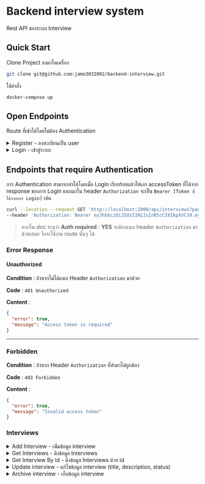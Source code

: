 # Backend interview system

Rest API ของระบบ Interview

## Quick Start

Clone Project ลงมาในเครื่อง

```sh
git clone git@github.com:jame3032002/backend-interview.git
```

ใช้คำสั่ง

```sh
docker-compose up
```

## Open Endpoints

Route ที่เข้าได้โดยไม่ต้อง Authentication

<details>
  <summary>Register - ลงทะเบียนเป็น user</summary>

## Register

สำหรับลงทะเบียนเป็น user เพื่อใช้งานระบบ

**URL** : `/api/users`

**Method** : `POST`

**Auth required** : NO

**Data constraints**

```json
{
  "name": "ข้อมูลเป็น String",
  "email": "ต้องถูก Format ของ email address",
  "password": "ต้องมากกว่า 8 ตัวอักษรและประกอบไปด้วย ตัวเล็ก ตัวใหญ่ ตัวเลข และอักขระพิเศษ"
}
```

**Data example**

```json
{
  "name": "วันเดอร์วูแมน",
  "email": "user4@robinhood.co.th",
  "password": "Password1!"
}
```

## Success Response

**Code** : `201 Created`

**Content** :

```json
{
  "success": true,
  "user": {
    "email": "user4@robinhood.co.th",
    "name": "วันเดอร์วูแมน",
    "_id": "65d07b072bb274bc40edc356",
    "createdAt": "2024-02-17T09:23:19.874Z",
    "updatedAt": "2024-02-17T09:23:19.874Z",
    "__v": 0
  }
}
```

## Error Response

### Invalid parameters

**Condition** : ถ้าไม่ได้ส่ง `name` หรือ `email` หรือ `password` ไป

**Code** : `400 BAD REQUEST`

**Content** :

```json
{
  "error": true,
  "message": "Invalid parameters"
}
```

<hr />

### Invalid email format

**Condition** : ถ้า `email` ผิด format

**Code** : `400 BAD REQUEST`

**Content** :

```json
{
  "error": true,
  "message": "Invalid email format"
}
```

<hr />

### Invalid password format

**Condition** : ถ้า `password` ไม่ได้ประกอบไปด้วย ตัวอักษรเล็ก ตัวอักษรใหญ่ ตัวเลข และอักขระพิเศษ หรือน้อยกว่า 8 ตัวอักษร

**Code** : `400 BAD REQUEST`

**Content** :

```json
{
  "error": true,
  "message": "Password must contain uppercase, lowercase, integer, special character and more than 8 characters"
}
```

<hr />

### Email already exists

**Condition** : ถ้า `email` ที่ส่งมามีอยู่แล้วในระบบ

**Code** : `400 BAD REQUEST`

**Content** :

```json
{
  "error": true,
  "message": "This email has already exists"
}
```

</details>

<details>
  <summary>Login - เข้าสู่ระบบ</summary>

## Login

สำหรับ Login ใช้งานระบบ

**URL** : `/api/users/login`

**Method** : `POST`

**Auth required** : NO

**Data constraints**

```json
{
  "email": "ต้องถูก Format ของ email address",
  "password": "เป็น String"
}
```

**Data example**

```json
{
  "email": "user4@robinhood.co.th",
  "password": "Password1!"
}
```

## Success Response

**Code** : `200 OK`

**Content** :

```json
{
  "success": true,
  "user": {
    "_id": "65d07b072bb274bc40edc356",
    "email": "user4@robinhood.co.th",
    "name": "วันเดอร์วูแมน",
    "createdAt": "2024-02-17T09:23:19.874Z",
    "updatedAt": "2024-02-17T09:23:19.874Z",
    "__v": 0
  },
  "accessToken": "eyJhbGciOiJIUzI1NiIsInR5cCI6IkpXVCJ9.eyJ1c2VySWQiOiI2NWQwN2IwNzJiYjI3NGJjNDBlZGMzNTYiLCJlbWFpbCI6InVzZXI0QHJvYmluaG9vZC5jby50aCIsIm5hbWUiOiLguKfguLHguJnguYDguJTguK3guKPguYzguKfguLnguYHguKHguJkiLCJyb2xlIjoidXNlciIsImlhdCI6MTcwODE2MzUxOCwiZXhwIjoxNzM5Njk5NTE4fQ.Rsj6OUIMLBsABlG2k4fZ-PHyNvg6A6HoT4pxaagq-2U"
}
```

## Error Response

### Invalid parameters

**Condition** : ถ้าไม่ได้ส่ง `email` หรือ `password` ไป

**Code** : `400 BAD REQUEST`

**Content** :

```json
{
  "error": true,
  "message": "Invalid parameters"
}
```

<hr />

### Invalid parameters

**Condition** : ถ้าไม่ได้ส่ง `email` หรือ `password` ไป

**Code** : `400 BAD REQUEST`

**Content** :

```json
{
  "error": true,
  "message": "Invalid parameters"
}
```

<hr />

### Invalid email or password

**Condition** : ถ้าหาก `email` หรือ `password` ไม่ถูกต้อง

**Code** : `401 Unauthorized`

**Content** :

```json
{
  "success": false,
  "message": "Invalid email or password"
}
```

</details>

## Endpoints that require Authentication

การ Authentication สามารถทำได้โดยเมื่อ Login เรียบร้อยแล้วให้เอา accessToken ที่ได้จาก response ของการ Login แนบมาใน header `Authorization` จะเป็น `Bearer [Token ที่ได้จากการ Login]` เช่น

```sh
curl --location --request GET 'http://localhost:2000/api/interviews?page=1&limit=3' \
--header 'Authorization: Bearer eyJhbGciOiJIUzI1NiIsInR5cCI6IkpXVCJ9.eyJ1c2VySWQiOiI2NWNmYTE4NmQwMGRjZDEzYjMxMWZjNGEiLCJlbWFpbCI6InVzZXIyQHJvYmluaG9vZC5jby50aCIsIm5hbWUiOiLguYHguJrguJfguYHguKHguJkiLCJyb2xlIjoidXNlciIsImlhdCI6MTcwODE1Njc3MiwiZXhwIjoxNzA4MTU3NjcyfQ.pwwwt7GwnY1BI70xLqzcqSEoscbDxszdXvIrCjy-WiE'
```

> หากใน doc ระบุว่า **Auth required** : **YES** จะต้องแนบ header `Authorization` มาด้วยเสมอ จึงจะใช้งาน route นั้นๆ ได้

### Error Response

#### Unauthorized

**Condition** : ถ้าหากไม่ได้แนบ Header `Authorization` มาด้วย

**Code** : `401 Unauthorized`

**Content** :

```json
{
  "error": true,
  "message": "Access token is required"
}
```

<hr />

### Forbidden

**Condition** : ถ้าหาก Header `Authorization` ที่ส่งมาไม่ถูกต้อง

**Code** : `403 Forbidden`

**Content** :

```json
{
  "error": true,
  "message": "Invalid access token"
}
```

### Interviews

<details>
  <summary>Add Interview - เพิ่มข้อมูล interview</summary>

## Add Interview

เป็น Route เพิ่มข้อมูล interview

**URL** : `/api/interviews`

**Method** : `POST`

**Auth required** : YES

**Data constraints**

```json
{
  "title": "ข้อมูลเป็น String",
  "description": "ข้อมูลเป็น String",
  "status": "ข้อมูลเป็น String เป็นได้แค่ 'To Do', 'In Progress', 'Done'"
}
```

> `status` ถ้าหาก status ไม่ได้ส่งไป ค่าเริ่มต้นจะเป็น `To Do`

**Data example**

```json
{
  "title": "นัดสัมภาษณ์งาน 1",
  "description": "Lorem ipsum dolor sit amet, consectetur adipiscing elit, sed do eiusmod tempor incididunt ut labore et dolore magna aliqua. In vitae turpis massa sed elementum tempus egestas sed sed. Pulvinar neque laoreet suspendisse interdum consectetur libero. Ut lectus arcu bibendum at varius vel. Feugiat in ante metus dictum at tempor commodo ullamcorpera. Lacinia at quis risus sed. Adipiscing bibendum est ultricies integer quis auctor elit sed vulputate. Nulla aliquet enim tortor at auctor urna nunc.",
  "status": "To Do"
}
```

# Success Response

**Code** : `201 Created`

**Content** :

```json
{
  "success": true,
  "interview": {
    "title": "นัดสัมภาษณ์งาน 1",
    "description": "Lorem ipsum dolor sit amet, consectetur adipiscing elit, sed do eiusmod tempor incididunt ut labore et dolore magna aliqua. In vitae turpis massa sed elementum tempus egestas sed sed. Pulvinar neque laoreet suspendisse interdum consectetur libero. Ut lectus arcu bibendum at varius vel. Feugiat in ante metus dictum at tempor commodo ullamcorpera. Lacinia at quis risus sed. Adipiscing bibendum est ultricies integer quis auctor elit sed vulputate. Nulla aliquet enim tortor at auctor urna nunc.",
    "status": "To Do",
    "createdBy": "65d07b072bb274bc40edc356",
    "isArchive": false,
    "_id": "65d0ea2a8991001385d7e63e",
    "edited": [],
    "createdAt": "2024-02-17T17:17:30.832Z",
    "updatedAt": "2024-02-17T17:17:30.832Z",
    "__v": 0,
    "name": "วันเดอร์วูแมน"
  }
}
```

## Error Response

### Invalid title or description

**Condition** : ถ้าไม่ได้ส่ง `title` หรือ `description` ไป

**Code** : `400 BAD REQUEST`

**Content** :

```json
{
  "error": true,
  "message": "Invalid title or description"
}
```

### Invalid status

**Condition** : ถ้าหากส่ง `status` เป็นค่าที่ไม่ใช่ `To Do`, `In Progress`, `Done`

**Code** : `400 BAD REQUEST`

**Content** :

```json
{
  "error": true,
  "message": "Invalid status"
}
```

</details>

<details>
  <summary>Get Interviews - ดึงข้อมูล Interviews</summary>

## Get Interviews

เป็น Route สำหรับดึงข้อมูลมาทำ List ของ Card ที่แสดงข้อมูล Interview ดังรูปด้านล่าง

![UX/UI List ของ Card ที่แสดงข้อมูล Interview](https://github.com/jame3032002/backend-interview/assets/8217160/860d2a00-634c-4bf7-9dd1-b5b5219d1f14)

**URL** : `/api/interviews`

**Method** : `GET`

> สามารถระบุ query เพิ่มเติมได้ 2 ค่าคือ `limit` และ `page`
>
> - page จะมีค่า default เป็น 1
> - limit จะมีค่า default เป็น 5

**Auth required** : YES

## Success Response

**Code** : `200 OK`

**Content** :

```json
{
  "success": true,
  "interviews": [
    {
      "_id": "65d061949166d015d47dee80",
      "title": "นัดสัมภาษณ์งาน 1",
      "description": "Lorem ipsum dolor sit amet, consectetur adipiscing elit, sed do eiusmod tempor incididunt ut labore et dolore magna aliqua. In vitae turpis massa sed elementum tempus egestas sed sed. Pulvinar neque laoreet suspendisse interdum consectetur libero. Ut lectus arcu bibendum at varius vel. Feugiat in ante metus dictum at tempor commodo ullamcorpera. Lacinia at quis risus sed. Adipiscing bibendum est ultricies integer quis auctor elit sed vulputate. Nulla aliquet enim tortor at auctor urna nunc.",
      "status": "To Do",
      "createdBy": "65cfa17ad00dcd13b311fc47",
      "isArchive": false,
      "createdAt": "2023-01-01T03:00:00.696Z",
      "updatedAt": "2023-01-01T04:00:00.696Z",
      "name": "โรบินฮู้ด"
    },
    {
      "_id": "65d061979166d015d47dee82",
      "title": "นัดสัมภาษณ์งาน 2",
      "description": "Lorem ipsum dolor sit amet, consectetur adipiscing elit, sed do eiusmod tempor incididunt ut labore et dolore magna aliqua. In vitae turpis massa sed elementum tempus egestas sed sed. Pulvinar neque laoreet suspendisse interdum consectetur libero. Ut lectus arcu bibendum at varius vel. Feugiat in ante metus dictum at tempor commodo ullamcorpera. Lacinia at quis risus sed. Adipiscing bibendum est ultricies integer quis auctor elit sed vulputate. Nulla aliquet enim tortor at auctor urna nunc.",
      "status": "To Do",
      "createdBy": "65cfa17ad00dcd13b311fc47",
      "isArchive": false,
      "createdAt": "2023-01-01T08:00:00.816Z",
      "updatedAt": "2023-01-01T08:00:00.816Z",
      "name": "โรบินฮู้ด"
    },
    {
      "_id": "65d0619b9166d015d47dee84",
      "title": "นัดสัมภาษณ์งาน 3",
      "description": "Lorem ipsum dolor sit amet, consectetur adipiscing elit, sed do eiusmod tempor incididunt ut labore et dolore magna aliqua. In vitae turpis massa sed elementum tempus egestas sed sed. Pulvinar neque laoreet suspendisse interdum consectetur libero. Ut lectus arcu bibendum at varius vel. Feugiat in ante metus dictum at tempor commodo ullamcorpera. Lacinia at quis risus sed. Adipiscing bibendum est ultricies integer quis auctor elit sed vulputate. Nulla aliquet enim tortor at auctor urna nunc.",
      "status": "To Do",
      "createdBy": "65cfa17ad00dcd13b311fc47",
      "isArchive": false,
      "createdAt": "2023-01-02T03:00:00.553Z",
      "updatedAt": "2023-01-02T03:00:00.553Z",
      "name": "โรบินฮู้ด"
    },
    {
      "_id": "65d064b99166d015d47dee93",
      "title": "นัดสัมภาษณ์งาน 4",
      "description": "Lorem ipsum dolor sit amet, consectetur adipiscing elit, sed do eiusmod tempor incididunt ut labore et dolore magna aliqua. In vitae turpis massa sed elementum tempus egestas sed sed. Pulvinar neque laoreet suspendisse interdum consectetur libero. Ut lectus arcu bibendum at varius vel. Feugiat in ante metus dictum at tempor commodo ullamcorpera. Lacinia at quis risus sed. Adipiscing bibendum est ultricies integer quis auctor elit sed vulputate. Nulla aliquet enim tortor at auctor urna nunc.",
      "status": "To Do",
      "createdBy": "65cfa19ad00dcd13b311fc4d",
      "isArchive": false,
      "createdAt": "2023-01-03T07:48:09.519Z",
      "updatedAt": "2023-01-03T07:48:09.519Z",
      "name": "แคทวูแมน"
    },
    {
      "_id": "65d064bc9166d015d47dee95",
      "title": "นัดสัมภาษณ์งาน 5",
      "description": "Lorem ipsum dolor sit amet, consectetur adipiscing elit, sed do eiusmod tempor incididunt ut labore et dolore magna aliqua. In vitae turpis massa sed elementum tempus egestas sed sed. Pulvinar neque laoreet suspendisse interdum consectetur libero. Ut lectus arcu bibendum at varius vel. Feugiat in ante metus dictum at tempor commodo ullamcorpera. Lacinia at quis risus sed. Adipiscing bibendum est ultricies integer quis auctor elit sed vulputate. Nulla aliquet enim tortor at auctor urna nunc.",
      "status": "To Do",
      "createdBy": "65cfa19ad00dcd13b311fc4d",
      "isArchive": false,
      "createdAt": "2023-02-17T13:00:12.789Z",
      "updatedAt": "2023-02-17T13:00:12.789Z",
      "name": "แคทวูแมน"
    }
  ],
  "info": {
    "totalResults": 8,
    "isNextPage": true,
    "currentPage": 1,
    "limit": 5
  }
}
```

> จากรูป UX/UI ก่อนหน้า ถ้าหากกดปุ่ม `See more` ให้เรียก API route เดิมนี้โดยจะต้องระบุ page ส่งมาด้วย เพื่อโหลด List ของ Interviews เพิ่มเติม เช่น http://localhost:2000/api/interviews?page=2

</details>

<details>
  <summary>Get Interview By Id - ดึงข้อมูล Interviews ด้วย id</summary>

## Get Interview By Id

เป็น Route สำหรับดึงข้อมูล Interview ด้วย Id ใช้สำหรับดึงข้อมูลเพื่อดูข้อมูล Interview หรือดึงข้อมูลเพื่อจะแก้ไขข้อมูลของ Interview ใช้กับ UX/UI ในส่วนการคลิกที่ Card เพื่อดู detail ดังรูปด้านล่างนี้

![UX/UI เมื่อกดที่ Card เพื่อดู detail](https://github.com/jame3032002/backend-interview/assets/8217160/571cc064-9d04-41f7-96cf-d68ea166128d)

**URL** : `/api/interviews/:interviewId`

**Method** : `GET`

> สามารถระบุ query เพิ่มเติมได้ คือ `include=comments`
> ถ้าหากระบุจะมี comments แสดงขึ้นมาด้วย

**Auth required** : YES

## Success Response (?include=comments)

**Code** : `200 OK`

**Content** :

```json
{
  "success": true,
  "interview": {
    "_id": "65d061949166d015d47dee80",
    "title": "นัดสัมภาษณ์งาน 1",
    "description": "Lorem ipsum dolor sit amet, consectetur adipiscing elit, sed do eiusmod tempor incididunt ut labore et dolore magna aliqua. In vitae turpis massa sed elementum tempus egestas sed sed. Pulvinar neque laoreet suspendisse interdum consectetur libero. Ut lectus arcu bibendum at varius vel. Feugiat in ante metus dictum at tempor commodo ullamcorpera. Lacinia at quis risus sed. Adipiscing bibendum est ultricies integer quis auctor elit sed vulputate. Nulla aliquet enim tortor at auctor urna nunc.",
    "status": "To Do",
    "createdBy": "65cfa17ad00dcd13b311fc47",
    "isArchive": false,
    "edited": [
      {
        "title": "นัดสัมภาษณ์งาน 1-1",
        "description": "1-1-Lorem ipsum dolor sit amet, consectetur adipiscing elit, sed do eiusmod tempor incididunt ut labore et dolore magna aliqua. In vitae turpis massa sed elementum tempus egestas sed sed. Pulvinar neque laoreet suspendisse interdum consectetur libero. Ut lectus arcu bibendum at varius vel. Feugiat in ante metus dictum at tempor commodo ullamcorpera. Lacinia at quis risus sed. Adipiscing bibendum est ultricies integer quis auctor elit sed vulputate. Nulla aliquet enim tortor at auctor urna nunc.",
        "status": "To Do",
        "createdAt": "2023-01-01T03:10:00.696Z",
        "_id": "65d067709e8c3fb440e39d2c"
      },
      {
        "title": "นัดสัมภาษณ์งาน 1-2",
        "description": "1-2-Lorem ipsum dolor sit amet, consectetur adipiscing elit, sed do eiusmod tempor incididunt ut labore et dolore magna aliqua. In vitae turpis massa sed elementum tempus egestas sed sed. Pulvinar neque laoreet suspendisse interdum consectetur libero. Ut lectus arcu bibendum at varius vel. Feugiat in ante metus dictum at tempor commodo ullamcorper a. Lacinia at quis risus sed. Adipiscing bibendum est ultricies integer quis auctor elit sed vulputate. Nulla aliquet enim tortor at auctor urna nunc.",
        "status": "Done",
        "createdAt": "2023-01-01T03:12:00.696Z",
        "_id": "65d0677a9e8c3fb440e39d30"
      },
      {
        "title": "นัดสัมภาษณ์งาน 1-3",
        "description": "1-3-Lorem ipsum dolor sit amet, consectetur adipiscing elit, sed do eiusmod tempor incididunt ut labore et dolore magna aliqua. In vitae turpis massa sed elementum tempus egestas sed sed. Pulvinar neque laoreet suspendisse interdum consectetur libero. Ut lectus arcu bibendum at varius vel. Feugiat in ante metus dictum at tempor commodo ullamcorper a. Lacinia at quis risus sed. Adipiscing bibendum est ultricies integer quis auctor elit sed vulputate. Nulla aliquet enim tortor at auctor urna nunc.",
        "status": "Done",
        "createdAt": "2023-01-01T03:20:00.696Z",
        "_id": "65d0677f9e8c3fb440e39d35"
      }
    ],
    "createdAt": "2023-01-01T03:00:00.696Z",
    "updatedAt": "2023-01-01T04:00:00.696Z",
    "name": "โรบินฮู้ด",
    "email": "user1@robinhood.co.th"
  },
  "comments": [
    {
      "_id": "65d062a99166d015d47dee8f",
      "interviewId": "65d061949166d015d47dee80",
      "comment": "Lorem ipsum dolor sit amet, consectetur adipiscing elit, sed do eiusmod tempor incididunt ut labore et dolore magna aliqua.",
      "createdBy": "65cfa186d00dcd13b311fc4a",
      "createdAt": "2024-02-17T07:39:21.161Z",
      "name": "แบทแมน",
      "email": "user2@robinhood.co.th"
    },
    {
      "_id": "65d062a19166d015d47dee8c",
      "interviewId": "65d061949166d015d47dee80",
      "comment": "Lorem ipsum dolor sit amet, consectetur adipiscing elit, sed do eiusmod tempor incididunt ut labore et dolore magna aliqua.",
      "createdBy": "65cfa19ad00dcd13b311fc4d",
      "createdAt": "2024-02-17T07:39:13.363Z",
      "name": "แคทวูแมน",
      "email": "user3@robinhood.co.th"
    },
    {
      "_id": "65d062469166d015d47dee88",
      "interviewId": "65d061949166d015d47dee80",
      "comment": "Lorem ipsum dolor sit amet, consectetur adipiscing elit, sed do eiusmod tempor incididunt ut labore et dolore magna aliqua.",
      "createdBy": "65cfa186d00dcd13b311fc4a",
      "createdAt": "2024-02-17T07:37:42.492Z",
      "name": "แบทแมน",
      "email": "user2@robinhood.co.th"
    }
  ]
}
```

## Success Response (กรณีไม่ได้ระบุ query เพิ่มเติม)

**Code** : `200 OK`

**Content** :

```json
{
  "success": true,
  "interview": {
    "_id": "65d061949166d015d47dee80",
    "title": "นัดสัมภาษณ์งาน 1",
    "description": "Lorem ipsum dolor sit amet, consectetur adipiscing elit, sed do eiusmod tempor incididunt ut labore et dolore magna aliqua. In vitae turpis massa sed elementum tempus egestas sed sed. Pulvinar neque laoreet suspendisse interdum consectetur libero. Ut lectus arcu bibendum at varius vel. Feugiat in ante metus dictum at tempor commodo ullamcorpera. Lacinia at quis risus sed. Adipiscing bibendum est ultricies integer quis auctor elit sed vulputate. Nulla aliquet enim tortor at auctor urna nunc.",
    "status": "To Do",
    "createdBy": "65cfa17ad00dcd13b311fc47",
    "isArchive": false,
    "edited": [
      {
        "title": "นัดสัมภาษณ์งาน 1-1",
        "description": "1-1-Lorem ipsum dolor sit amet, consectetur adipiscing elit, sed do eiusmod tempor incididunt ut labore et dolore magna aliqua. In vitae turpis massa sed elementum tempus egestas sed sed. Pulvinar neque laoreet suspendisse interdum consectetur libero. Ut lectus arcu bibendum at varius vel. Feugiat in ante metus dictum at tempor commodo ullamcorpera. Lacinia at quis risus sed. Adipiscing bibendum est ultricies integer quis auctor elit sed vulputate. Nulla aliquet enim tortor at auctor urna nunc.",
        "status": "To Do",
        "createdAt": "2023-01-01T03:10:00.696Z",
        "_id": "65d067709e8c3fb440e39d2c"
      },
      {
        "title": "นัดสัมภาษณ์งาน 1-2",
        "description": "1-2-Lorem ipsum dolor sit amet, consectetur adipiscing elit, sed do eiusmod tempor incididunt ut labore et dolore magna aliqua. In vitae turpis massa sed elementum tempus egestas sed sed. Pulvinar neque laoreet suspendisse interdum consectetur libero. Ut lectus arcu bibendum at varius vel. Feugiat in ante metus dictum at tempor commodo ullamcorper a. Lacinia at quis risus sed. Adipiscing bibendum est ultricies integer quis auctor elit sed vulputate. Nulla aliquet enim tortor at auctor urna nunc.",
        "status": "Done",
        "createdAt": "2023-01-01T03:12:00.696Z",
        "_id": "65d0677a9e8c3fb440e39d30"
      },
      {
        "title": "นัดสัมภาษณ์งาน 1-3",
        "description": "1-3-Lorem ipsum dolor sit amet, consectetur adipiscing elit, sed do eiusmod tempor incididunt ut labore et dolore magna aliqua. In vitae turpis massa sed elementum tempus egestas sed sed. Pulvinar neque laoreet suspendisse interdum consectetur libero. Ut lectus arcu bibendum at varius vel. Feugiat in ante metus dictum at tempor commodo ullamcorper a. Lacinia at quis risus sed. Adipiscing bibendum est ultricies integer quis auctor elit sed vulputate. Nulla aliquet enim tortor at auctor urna nunc.",
        "status": "Done",
        "createdAt": "2023-01-01T03:20:00.696Z",
        "_id": "65d0677f9e8c3fb440e39d35"
      }
    ],
    "createdAt": "2023-01-01T03:00:00.696Z",
    "updatedAt": "2023-01-01T04:00:00.696Z",
    "name": "โรบินฮู้ด",
    "email": "user1@robinhood.co.th"
  }
}
```

> **เพิ่มเติม** ในการ GET interview by id จะมีข้อมูล Edited ติดมาด้วย ซึ่งจะเอาไปใช้กับส่วนที่กดดูประวัติการแก้ไข

</details>

<details>
  <summary>Update interview - แก้ไขข้อมูล interview (title, description, status)</summary>

## Update interview

เป็น Route ที่เรียกเมื่อต้องการแก้ไข interview

**URL** : `/api/interviews/:interviewId`

**Method** : `PATCH`

**Auth required** : YES

**Data constraints**

```json
{
  "title": "ข้อมูลเป็น String",
  "description": "ข้อมูลเป็น String",
  "status": "ข้อมูลเป็น String เป็นได้แค่ 'To Do', 'In Progress', 'Done'"
}
```

> ไม่จำเป็นต้องส่งมาทุก field ถ้าหากค่าไหนที่ไม่ได้ส่งมา ค่านั้นจะไม่ถูกอัพเดท

**Data example**

```json
{
  "title": "นัดสัมภาษณ์งาน 1-3",
  "description": "1-3-Lorem ipsum dolor sit amet, consectetur adipiscing elit, sed do eiusmod tempor incididunt ut labore et dolore magna aliqua. In vitae turpis massa sed elementum tempus egestas sed sed. Pulvinar neque laoreet suspendisse interdum consectetur libero. Ut lectus arcu bibendum at varius vel. Feugiat in ante metus dictum at tempor commodo ullamcorper a. Lacinia at quis risus sed. Adipiscing bibendum est ultricies integer quis auctor elit sed vulputate. Nulla aliquet enim tortor at auctor urna nunc.",
  "status": "Done"
}
```

## Success Response

**Code** : `200 OK`

**Content** :

```json
{
  "success": true,
  "interview": {
    "_id": "65d061949166d015d47dee80",
    "title": "นัดสัมภาษณ์งาน 1-3",
    "description": "1-3-Lorem ipsum dolor sit amet, consectetur adipiscing elit, sed do eiusmod tempor incididunt ut labore et dolore magna aliqua. In vitae turpis massa sed elementum tempus egestas sed sed. Pulvinar neque laoreet suspendisse interdum consectetur libero. Ut lectus arcu bibendum at varius vel. Feugiat in ante metus dictum at tempor commodo ullamcorper a. Lacinia at quis risus sed. Adipiscing bibendum est ultricies integer quis auctor elit sed vulputate. Nulla aliquet enim tortor at auctor urna nunc.",
    "status": "Done",
    "createdBy": "65cfa17ad00dcd13b311fc47",
    "isArchive": false,
    "edited": [
      {
        "title": "นัดสัมภาษณ์งาน 1-1",
        "description": "1-1-Lorem ipsum dolor sit amet, consectetur adipiscing elit, sed do eiusmod tempor incididunt ut labore et dolore magna aliqua. In vitae turpis massa sed elementum tempus egestas sed sed. Pulvinar neque laoreet suspendisse interdum consectetur libero. Ut lectus arcu bibendum at varius vel. Feugiat in ante metus dictum at tempor commodo ullamcorpera. Lacinia at quis risus sed. Adipiscing bibendum est ultricies integer quis auctor elit sed vulputate. Nulla aliquet enim tortor at auctor urna nunc.",
        "status": "To Do",
        "createdAt": "2023-01-01T03:10:00.696Z",
        "_id": "65d067709e8c3fb440e39d2c"
      },
      {
        "title": "นัดสัมภาษณ์งาน 1-2",
        "description": "1-2-Lorem ipsum dolor sit amet, consectetur adipiscing elit, sed do eiusmod tempor incididunt ut labore et dolore magna aliqua. In vitae turpis massa sed elementum tempus egestas sed sed. Pulvinar neque laoreet suspendisse interdum consectetur libero. Ut lectus arcu bibendum at varius vel. Feugiat in ante metus dictum at tempor commodo ullamcorper a. Lacinia at quis risus sed. Adipiscing bibendum est ultricies integer quis auctor elit sed vulputate. Nulla aliquet enim tortor at auctor urna nunc.",
        "status": "Done",
        "createdAt": "2023-01-01T03:12:00.696Z",
        "_id": "65d0677a9e8c3fb440e39d30"
      },
      {
        "title": "นัดสัมภาษณ์งาน 1-3",
        "description": "1-3-Lorem ipsum dolor sit amet, consectetur adipiscing elit, sed do eiusmod tempor incididunt ut labore et dolore magna aliqua. In vitae turpis massa sed elementum tempus egestas sed sed. Pulvinar neque laoreet suspendisse interdum consectetur libero. Ut lectus arcu bibendum at varius vel. Feugiat in ante metus dictum at tempor commodo ullamcorper a. Lacinia at quis risus sed. Adipiscing bibendum est ultricies integer quis auctor elit sed vulputate. Nulla aliquet enim tortor at auctor urna nunc.",
        "status": "Done",
        "createdAt": "2023-01-01T03:20:00.696Z",
        "_id": "65d0677f9e8c3fb440e39d35"
      },
      {
        "title": "นัดสัมภาษณ์งาน 1",
        "description": "Lorem ipsum dolor sit amet, consectetur adipiscing elit, sed do eiusmod tempor incididunt ut labore et dolore magna aliqua. In vitae turpis massa sed elementum tempus egestas sed sed. Pulvinar neque laoreet suspendisse interdum consectetur libero. Ut lectus arcu bibendum at varius vel. Feugiat in ante metus dictum at tempor commodo ullamcorpera. Lacinia at quis risus sed. Adipiscing bibendum est ultricies integer quis auctor elit sed vulputate. Nulla aliquet enim tortor at auctor urna nunc.",
        "status": "To Do",
        "createdAt": "2024-02-17T15:29:32.060Z",
        "_id": "65d0d0dc7dbaf451370dbbd9"
      }
    ],
    "createdAt": "2023-01-01T03:00:00.696Z",
    "updatedAt": "2024-02-17T15:29:32.063Z",
    "__v": 0,
    "name": "โรบินฮู้ด"
  }
}
```

## Error Response

### Invalid parameters

**Condition** : ถ้าไม่ได้ส่ง `title` หรือ `description` หรือ `status` ไป

**Code** : `400 BAD REQUEST`

**Content** :

```json
{
  "error": true,
  "message": "Invalid parameters"
}
```

<hr />

### Invalid interviewId

**Condition** : ถ้าหาก `interviewId` ที่ส่งมาไม่ตรงกับใน Database

**Code** : `400 BAD REQUEST`

**Content** :

```json
{
  "error": true,
  "message": "Invalid interviewId"
}
```

<hr />

### Invalid status

**Condition** : ถ้าหาก `status` ที่ส่งมาค่าไม่ใช่ `To Do` หรือ `In Progress` หรือ `Done`

**Code** : `400 BAD REQUEST`

**Content** :

```json
{
  "error": true,
  "message": "Invalid status"
}
```

<hr />

</details>

<details>
  <summary>Archive interview - เก็บข้อมูล interview</summary>

## Archive interview

เป็น Route ที่เรียกเมื่อกดที่ปุ่ม "จัดเก็บ" ดังรูปด้านล่าง

![UX/UI ปุ่มที่จัดเก็บ](https://github.com/jame3032002/backend-interview/assets/8217160/124feeb7-b3d4-4816-a284-f9e70fab3548)

**URL** : `/api/interviews/:interviewId/archive`

**Method** : `PATCH`

**Auth required** : YES

## Success Response

**Code** : `200 OK`

**Content** :

```json
{
  "success": true,
  "interview": {
    "_id": "65d061949166d015d47dee80",
    "title": "นัดสัมภาษณ์งาน 1-3",
    "description": "1-3-Lorem ipsum dolor sit amet, consectetur adipiscing elit, sed do eiusmod tempor incididunt ut labore et dolore magna aliqua. In vitae turpis massa sed elementum tempus egestas sed sed. Pulvinar neque laoreet suspendisse interdum consectetur libero. Ut lectus arcu bibendum at varius vel. Feugiat in ante metus dictum at tempor commodo ullamcorper a. Lacinia at quis risus sed. Adipiscing bibendum est ultricies integer quis auctor elit sed vulputate. Nulla aliquet enim tortor at auctor urna nunc.",
    "status": "Done",
    "createdBy": "65cfa17ad00dcd13b311fc47",
    "isArchive": true,
    "edited": [
      {
        "title": "นัดสัมภาษณ์งาน 1-1",
        "description": "1-1-Lorem ipsum dolor sit amet, consectetur adipiscing elit, sed do eiusmod tempor incididunt ut labore et dolore magna aliqua. In vitae turpis massa sed elementum tempus egestas sed sed. Pulvinar neque laoreet suspendisse interdum consectetur libero. Ut lectus arcu bibendum at varius vel. Feugiat in ante metus dictum at tempor commodo ullamcorpera. Lacinia at quis risus sed. Adipiscing bibendum est ultricies integer quis auctor elit sed vulputate. Nulla aliquet enim tortor at auctor urna nunc.",
        "status": "To Do",
        "createdAt": "2023-01-01T03:10:00.696Z",
        "_id": "65d067709e8c3fb440e39d2c"
      },
      {
        "title": "นัดสัมภาษณ์งาน 1-2",
        "description": "1-2-Lorem ipsum dolor sit amet, consectetur adipiscing elit, sed do eiusmod tempor incididunt ut labore et dolore magna aliqua. In vitae turpis massa sed elementum tempus egestas sed sed. Pulvinar neque laoreet suspendisse interdum consectetur libero. Ut lectus arcu bibendum at varius vel. Feugiat in ante metus dictum at tempor commodo ullamcorper a. Lacinia at quis risus sed. Adipiscing bibendum est ultricies integer quis auctor elit sed vulputate. Nulla aliquet enim tortor at auctor urna nunc.",
        "status": "Done",
        "createdAt": "2023-01-01T03:12:00.696Z",
        "_id": "65d0677a9e8c3fb440e39d30"
      },
      {
        "title": "นัดสัมภาษณ์งาน 1-3",
        "description": "1-3-Lorem ipsum dolor sit amet, consectetur adipiscing elit, sed do eiusmod tempor incididunt ut labore et dolore magna aliqua. In vitae turpis massa sed elementum tempus egestas sed sed. Pulvinar neque laoreet suspendisse interdum consectetur libero. Ut lectus arcu bibendum at varius vel. Feugiat in ante metus dictum at tempor commodo ullamcorper a. Lacinia at quis risus sed. Adipiscing bibendum est ultricies integer quis auctor elit sed vulputate. Nulla aliquet enim tortor at auctor urna nunc.",
        "status": "Done",
        "createdAt": "2023-01-01T03:20:00.696Z",
        "_id": "65d0677f9e8c3fb440e39d35"
      },
      {
        "title": "นัดสัมภาษณ์งาน 1",
        "description": "Lorem ipsum dolor sit amet, consectetur adipiscing elit, sed do eiusmod tempor incididunt ut labore et dolore magna aliqua. In vitae turpis massa sed elementum tempus egestas sed sed. Pulvinar neque laoreet suspendisse interdum consectetur libero. Ut lectus arcu bibendum at varius vel. Feugiat in ante metus dictum at tempor commodo ullamcorpera. Lacinia at quis risus sed. Adipiscing bibendum est ultricies integer quis auctor elit sed vulputate. Nulla aliquet enim tortor at auctor urna nunc.",
        "status": "To Do",
        "createdAt": "2024-02-17T15:29:32.060Z",
        "_id": "65d0d0dc7dbaf451370dbbd9"
      }
    ],
    "createdAt": "2023-01-01T03:00:00.696Z",
    "updatedAt": "2024-02-17T15:48:47.125Z",
    "__v": 0,
    "name": "โรบินฮู้ด"
  }
}
```

> ระบบจะอัพเดท field ชื่อ `isArchive` ให้มีค่าเป็น **true**
>
> ซึ่งในส่วน `GET interviews` ปกติแล้วจะดึงเฉพาะค่า `isArchive` ที่เป็น **false** ไปแสดง

## Error Response

### Invalid interviewId

**Condition** : ถ้าหาก `interviewId` ที่ส่งมาไม่ถูกต้อง

**Code** : `400 BAD REQUEST`

**Content** :

```json
{
  "error": true,
  "message": "Invalid interviewId"
}
```

</details>
